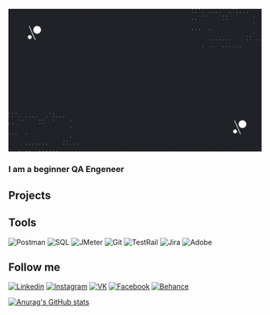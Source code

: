 [![Header](https://github.com/OlyaBelykh/OlyaBelykh/blob/main/assets/Black%20%26%20Blue%20Modern%20Geometric%20Technology%20Youtube%20Intro.gif)](https://docs.google.com/document/d/1yBS33aAjdMhwzTZKAoTmYWyCuPSG7hTCKyeHLBjK48Q/edit?usp=Postman)

### I am a beginner QA Engeneer

## Projects

## Tools

![Postman](https://img.shields.io/badge/-Postman-083D77?style=for-the-badge&logo=Postman)
![SQL](https://img.shields.io/badge/-SQL-083D77?style=for-the-badge&logo=mysql)
![JMeter](https://img.shields.io/badge/-JMeter-083D77?style=for-the-badge&logo=ApacheJmeter)
![Git](https://img.shields.io/badge/-Git-083D77?style=for-the-badge&logo=Git)
![TestRail](https://img.shields.io/badge/-TestRail-083D77?style=for-the-badge&logo=TestRail)
![Jira](https://img.shields.io/badge/-Jira-083D77?style=for-the-badge&logo=Jira)
![Adobe](https://img.shields.io/badge/-Adobe-083D77?style=for-the-badge&logo=adobe)

## Follow me

[![Linkedin](https://img.shields.io/badge/-LinkedIn-083D77?style=for-the-badge&logo=Linkedin)](https://www.linkedin.com/in/%D0%BE%D0%BB%D1%8C%D0%B3%D0%B0-%D0%B1%D0%B5%D0%BB%D1%8B%D1%85-525734257/)
[![Instagram](https://img.shields.io/badge/-Instagram-083D77?style=for-the-badge&logo=Instagram)](https://www.instagram.com/belyholga/)
[![VK](https://img.shields.io/badge/-VK-083D77?style=for-the-badge&logo=VK)](https://vk.com/olgabelykh)
[![Facebook](https://img.shields.io/badge/-Facebook-083D77?style=for-the-badge&logo=Facebook)](https://www.facebook.com/olga.belykh.1)
[![Behance](https://img.shields.io/badge/-Behance-083D77?style=for-the-badge&logo=Behance)](hhttps://www.behance.net/art_olga)

[picture]: https://github.com/OlyaBelykh/OlyaBelykh/blob/main/assets/1205e8d248daace6d6b21ffb95c29334.jpg

[![Anurag's GitHub stats](https://github-readme-stats.vercel.app/api?username=anuraghazra)](https://github.com/anuraghazra/github-readme-stats)